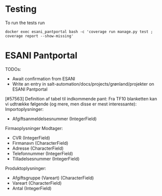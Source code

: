 <!--
SPDX-FileCopyrightText: 2023 Magenta ApS <info@magenta.dk>

SPDX-License-Identifier: MPL-2.0
-->

# Testing
To run the tests run
```
docker exec esani_pantportal bash -c 'coverage run manage.py test ; coverage report --show-missing'
```


# ESANI Pantportal

TODOs:
* Await confirmation from ESANI
* Write an entry in salt-automation/docs/projects/grønland/projekter on ESANI Pantportal


[#57563] Definition af tabel til indkommende pant:
Fra TF10 blanketten kan vi udtrække følgende (og mere, men disse er mest interessante):
Importoplysninger:
  - Afgiftsanmeldelsesnummer (IntegerField)

Firmaoplysninger Modtager: 
  - CVR (IntegerField)
  - Firmanavn (CharacterField)
  - Adresse (CharacterField)
  - Telefonnummer (IntegerField)
  - Tilladelsesnummer (IntegerField)

Produktoplysninger:
  - Afgiftsgruppe (Vareart) (CharacterField)
  - Vareart (CharacterField)
  - Antal (IntegerField)
